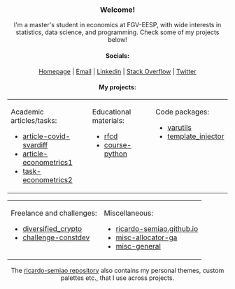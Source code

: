 <link rel="stylesheet" href="https://cdnjs.cloudflare.com/ajax/libs/font-awesome/5.15.3/css/all.min.css">

<h3 align="center">Welcome!</h3>

<p align="center">I'm a master's student in economics at FGV-EESP, with wide interests in statistics, data science, and programming. Check some of my projects below!</p>


<h4 align="center">Socials:</h4>
<p align="center">
    <a href="https://ricardo-semiao.github.io/"><i class="fas fa-globe"></i> Homepage</a> |
    <a href="mailto:ricardo.semiao@outlook.com"><i class="fas fa-envelope"></i> Email</a> |
    <a href="https://linkedin.com/in/ricardo-semiao"><i class="fab fa-linkedin"></i> Linkedin</a> |
    <a href="https://stackoverflow.com/users/13048728"><i class="fab fa-stack-overflow"></i> Stack Overflow</a> |
    <a href="https://twitter.com/ricardo_semiao"><i class="fab fa-twitter"></i> Twitter</a>
</p>

<h4 align="center">My projects:</h4>
<div align="center">
<table>
    <tr>
        <td valign="top">
            <p>Academic articles/tasks:</p>
            <ul>
                <li><a href="https://github.com/ricardo-semiao/article-covid-svardiff">article-covid-svardiff</a></li>
                <li><a href="https://github.com/ricardo-semiao/article-econometrics1">article-econometrics1</a></li>
                <li><a href="https://github.com/ricardo-semiao/task-econometrics2">task-econometrics2</a></li>
            </ul>
        </td>
        <td valign="top">
            <p>Educational materials:</p>
            <ul>
                <li><a href="https://github.com/ricardo-semiao/rfcd">rfcd</a></li>
                <li><a href="https://github.com/ricardo-semiao/course-python">course-python</a></li>
            </ul>
        </td>
        <td valign="top">
            <p>Code packages:</p>
            <ul>
                <li><a href="https://github.com/ricardo-semiao/varutils">varutils</a></li>
                <li><a href="https://github.com/ricardo-semiao/ricardo-semiao.github.io/tree/main/packages">template_injector</a></li>
            </ul>
        </td>
    </tr>
</table>
</div>

<div align="center">
<table>
    <tr>
        <td valign="top">
            <p>Freelance and challenges:</p>
            <ul>
                <li><a href="https://github.com/mevaldt/diversified_crypto">diversified_crypto</a></li>
                <li><a href="https://github.com/ricardo-semiao/challenge-constdev">challenge-constdev</a></li>
            </ul>
        </td>
        <td valign="top">
            <p>Miscellaneous:</p>
            <ul>
                <li><a href="https://github.com/ricardo-semiao/ricardo-semiao.github.io/">ricardo-semiao.github.io</a></li>
                <li><a href="https://github.com/ricardo-semiao/misc-allocator-ga">misc-allocator-ga</a></li>
                <li><a href="https://github.com/ricardo-semiao/misc-general">misc-general</a></li>
            </ul>
        </td>
    </tr>
</table>
</div>

<div align="center">
    <p>The <a href="https://github.com/ricardo-semiao/ricardo-semiao">ricardo-semiao repository</a> also contains my personal themes, custom palettes etc., that I use across projects.</p>
</div>
